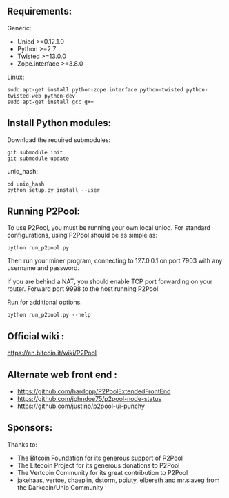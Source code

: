 Requirements:
-------------------------
Generic:

* Uniod >=0.12.1.0
* Python >=2.7
* Twisted >=13.0.0
* Zope.interface >=3.8.0

Linux:

    sudo apt-get install python-zope.interface python-twisted python-twisted-web python-dev
    sudo apt-get install gcc g++

Install Python modules:
-------------------------
Download the required submodules:

    git submodule init
    git submodule update

unio_hash:

    cd unio_hash
    python setup.py install --user

Running P2Pool:
-------------------------
To use P2Pool, you must be running your own local uniod. For standard
configurations, using P2Pool should be as simple as:

    python run_p2pool.py

Then run your miner program, connecting to 127.0.0.1 on port 7903 with any
username and password.

If you are behind a NAT, you should enable TCP port forwarding on your
router. Forward port 9998 to the host running P2Pool.

Run for additional options.

    python run_p2pool.py --help

Official wiki :
-------------------------
https://en.bitcoin.it/wiki/P2Pool

Alternate web front end :
-------------------------
* https://github.com/hardcpp/P2PoolExtendedFrontEnd
* https://github.com/johndoe75/p2pool-node-status
* https://github.com/justino/p2pool-ui-punchy

Sponsors:
-------------------------

Thanks to:
* The Bitcoin Foundation for its generous support of P2Pool
* The Litecoin Project for its generous donations to P2Pool
* The Vertcoin Community for its great contribution to P2Pool
* jakehaas, vertoe, chaeplin, dstorm, poiuty, elbereth  and mr.slaveg from the Darkcoin/Unio Community
